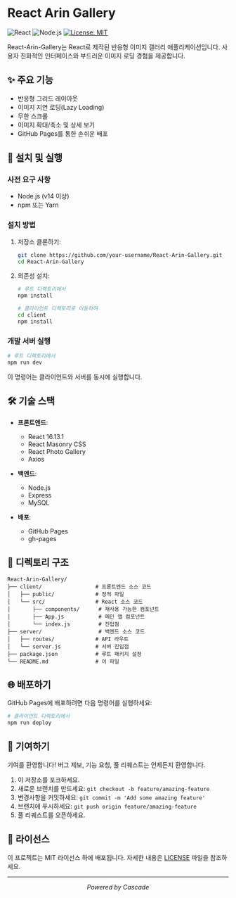 # React Arin Gallery

![React](https://img.shields.io/badge/React-16.13.1-61DAFB?logo=react)
![Node.js](https://img.shields.io/badge/Node.js-v14+-339933?logo=node.js)
[![License: MIT](https://img.shields.io/badge/License-MIT-yellow.svg)](https://opensource.org/licenses/MIT)

React-Arin-Gallery는 React로 제작된 반응형 이미지 갤러리 애플리케이션입니다. 사용자 친화적인 인터페이스와 부드러운 이미지 로딩 경험을 제공합니다.

## ✨ 주요 기능

- 반응형 그리드 레이아웃
- 이미지 지연 로딩(Lazy Loading)
- 무한 스크롤
- 이미지 확대/축소 및 상세 보기
- GitHub Pages를 통한 손쉬운 배포

## 🚀 설치 및 실행

### 사전 요구 사항

- Node.js (v14 이상)
- npm 또는 Yarn

### 설치 방법

1. 저장소 클론하기:
   ```bash
   git clone https://github.com/your-username/React-Arin-Gallery.git
   cd React-Arin-Gallery
   ```

2. 의존성 설치:
   ```bash
   # 루트 디렉토리에서
   npm install
   
   # 클라이언트 디렉토리로 이동하여
   cd client
   npm install
   ```

### 개발 서버 실행

```bash
# 루트 디렉토리에서
npm run dev
```

이 명령어는 클라이언트와 서버를 동시에 실행합니다.

## 🛠 기술 스택

- **프론트엔드**:
  - React 16.13.1
  - React Masonry CSS
  - React Photo Gallery
  - Axios

- **백엔드**:
  - Node.js
  - Express
  - MySQL

- **배포**:
  - GitHub Pages
  - gh-pages

## 📂 디렉토리 구조

```
React-Arin-Gallery/
├── client/                 # 프론트엔드 소스 코드
│   ├── public/             # 정적 파일
│   └── src/                # React 소스 코드
│       ├── components/      # 재사용 가능한 컴포넌트
│       ├── App.js           # 메인 앱 컴포넌트
│       └── index.js         # 진입점
├── server/                  # 백엔드 소스 코드
│   ├── routes/             # API 라우트
│   └── server.js           # 서버 진입점
├── package.json            # 루트 패키지 설정
└── README.md               # 이 파일
```

## 🌐 배포하기

GitHub Pages에 배포하려면 다음 명령어를 실행하세요:

```bash
# 클라이언트 디렉토리에서
npm run deploy
```

## 🤝 기여하기

기여를 환영합니다! 버그 제보, 기능 요청, 풀 리퀘스트는 언제든지 환영합니다.

1. 이 저장소를 포크하세요.
2. 새로운 브랜치를 만드세요: `git checkout -b feature/amazing-feature`
3. 변경사항을 커밋하세요: `git commit -m 'Add some amazing feature'`
4. 브랜치에 푸시하세요: `git push origin feature/amazing-feature`
5. 풀 리퀘스트를 오픈하세요.

## 📄 라이선스

이 프로젝트는 MIT 라이선스 하에 배포됩니다. 자세한 내용은 [LICENSE](LICENSE) 파일을 참조하세요.

---

<p align="center">
  <em>Powered by Cascade</em>
</p>
